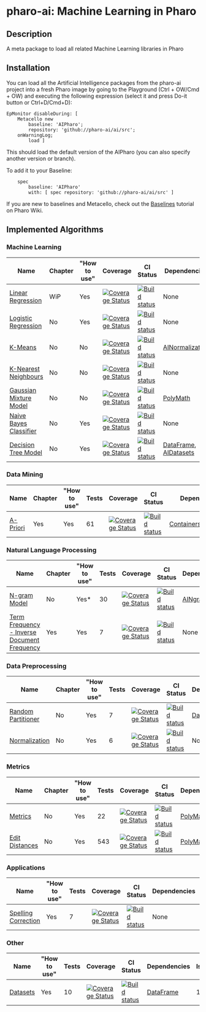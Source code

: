 # pharo-ai: Machine Learning in Pharo

## Description

A meta package to load all related Machine Learning libraries in Pharo

## Installation

You can load all the Artificial Intelligence packages from the pharo-ai project into a fresh Pharo image by going to the Playground (Ctrl + OW/Cmd + OW) and executing the following expression (select it and press Do-it button or Ctrl+D/Cmd+D):

```smalltalk
EpMonitor disableDuring: [
    Metacello new
        baseline: 'AIPharo';
        repository: 'github://pharo-ai/ai/src';
	onWarningLog;
        load ]
```

This should load the default version of the AIPharo (you can also specify another version or branch).

To add it to your Baseline:

```smalltalk
    spec
	    baseline: 'AIPharo'
	    with: [ spec repository: 'github://pharo-ai/ai/src' ]
```

If you are new to baselines and Metacello, check out the [Baselines](https://github.com/pharo-open-documentation/pharo-wiki/blob/master/General/Baselines.md) tutorial on Pharo Wiki.

## Implemented Algorithms

### Machine Learning

| Name | Chapter | "How to use" | Coverage | CI Status | Dependencies | Issues | PRs |
|---|---|---|---|---|---|---|---|
| [Linear Regression](https://github.com/pharo-ai/linear-models) | WiP | Yes | [![Coverage Status](https://coveralls.io/repos/github/pharo-ai/linear-models/badge.svg?branch=master)](https://coveralls.io/github/pharo-ai/linear-models?branch=master) | [![Build status](https://github.com/pharo-ai/linear-models/workflows/CI/badge.svg)](https://github.com/pharo-ai/linear-regression/actions/workflows/test.yml) | None | 3 | 0 |
| [Logistic Regression](https://github.com/pharo-ai/linear-models) | No | Yes | [![Coverage Status](https://coveralls.io/repos/github/pharo-ai/linear-models/badge.svg?branch=master)](https://coveralls.io/github/pharo-ai/linear-models?branch=master) | [![Build status](https://github.com/pharo-ai/linear-models/workflows/CI/badge.svg)](https://github.com/pharo-ai/linear-regression/actions/workflows/test.yml) | None | -//- | -//- |
| [K-Means](https://github.com/pharo-ai/k-means) | No | No | [![Coverage Status](https://coveralls.io/repos/github/pharo-ai/KMeans/badge.svg?branch=master)](https://coveralls.io/github/pharo-ai/KMeans?branch=master) | [![Build status](https://github.com/pharo-ai/k-means/workflows/CI/badge.svg)](https://github.com/pharo-ai/k-means/actions/workflows/test.yml) | [AINormalization](https://github.com/pharo-ai/normalization) |  |  |
| [K-Nearest Neighbours](https://github.com/pharo-ai/kNN) | No | No | [![Coverage Status](https://coveralls.io/repos/github/pharo-ai/kNN/badge.svg?branch=master)](https://coveralls.io/github/pharo-ai/kNN?branch=master) | [![Build status](https://github.com/pharo-ai/kNN/workflows/CI/badge.svg)](https://github.com/pharo-ai/kNN/actions/workflows/test.yml) | None | 1 | 0 |
| [Gaussian Mixture Model](https://github.com/pharo-ai/gaussian-mixture-model) | No | No | [![Coverage Status](https://coveralls.io/repos/github/pharo-ai/gaussian-mixture-model/badge.svg?branch=master)](https://coveralls.io/github/pharo-ai/gaussian-mixture-model?branch=master) | [![Build status](https://github.com/pharo-ai/gaussian-mixture-model/workflows/CI/badge.svg)](https://github.com/pharo-ai/gaussian-mixture-model/actions/workflows/test.yml) | [PolyMath](https://github.com/PolyMathOrg/PolyMath) |  |  |
| [Naive Bayes Classifier](https://github.com/pharo-ai/naive-bayes-classifier) | No | Yes | [![Coverage Status](https://coveralls.io/repos/github/olekscode/NaiveBayesClassifier/badge.svg?branch=master)](https://coveralls.io/github/olekscode/NaiveBayesClassifier?branch=master) | [![Build status](https://github.com/pharo-ai/NaiveBayesClassifier/workflows/CI/badge.svg)](https://github.com/pharo-ai/NaiveBayesClassifier/actions/workflows/test.yml) | None |  |  |
| [Decision Tree Model](https://github.com/pharo-ai/decision-tree-model) | No | Yes | [![Coverage Status](https://coveralls.io/repos/github/pharo-ai/DecisionTreeModel/badge.svg?branch=master)](https://coveralls.io/github/pharo-ai/DecisionTreeModel?branch=master) | [![Build status](https://github.com/pharo-ai/DecisionTreeModel/workflows/CI/badge.svg)](https://github.com/pharo-ai/DecisionTreeModel/actions/workflows/test.yml) | [DataFrame](https://github.com/PolyMathOrg/DataFrame), [AIDatasets](https://github.com/pharo-ai/Datasets) | 1 | 0 |

### Data Mining

| Name | Chapter | "How to use" | Tests | Coverage | CI Status | Dependencies | Issues | PRs |
|---|---|---|---|---|---|---|---|---|
| [A-Priori](https://github.com/pharo-ai/APriori) | Yes | Yes | 61 | [![Coverage Status](https://coveralls.io/repos/github/pharo-ai/APriori/badge.svg?branch=master)](https://coveralls.io/github/pharo-ai/APriori?branch=master) | [![Build status](https://github.com/pharo-ai/APriori/workflows/CI/badge.svg)](https://github.com/pharo-ai/APriori/actions/workflows/test.yml) | [ContainersOrderedSet](https://github.com/pharo-containers/Containers-OrderedSet) | 2 | 1 |

### Natural Language Processing

| Name | Chapter | "How to use" | Tests | Coverage | CI Status | Dependencies | Issues | PRs |
|---|---|---|---|---|---|---|---|---|
| [N-gram Model](https://github.com/pharo-ai/NgramModel) | No | Yes* | 30 | [![Coverage Status](https://coveralls.io/repos/github/pharo-ai/NgramModel/badge.svg?branch=master)](https://coveralls.io/github/pharo-ai/NgramModel?branch=master) | [![Build status](https://github.com/pharo-ai/NgramModel/workflows/CI/badge.svg)](https://github.com/pharo-ai/NgramModel/actions/workflows/test.yml) | [AINgram](https://github.com/pharo-ai/ngram) | 8 | 0 |
| [Term Frequency - Inverse Document Frequency](https://github.com/pharo-ai/tf-idf) | Yes | Yes | 7 | [![Coverage Status](https://coveralls.io/repos/github/pharo-ai/tf-idf/badge.svg?branch=master)](https://coveralls.io/github/pharo-ai/tf-idf?branch=master) | [![Build status](https://github.com/pharo-ai/tf-idf/workflows/CI/badge.svg)](https://github.com/pharo-ai/tf-idf/actions/workflows/test.yml) | None | 0 | 0 |

### Data Preprocessing

| Name | Chapter | "How to use" | Tests | Coverage | CI Status | Dependencies | Issues | PRs |
|---|---|---|---|---|---|---|---|---|
| [Random Partitioner](https://github.com/pharo-ai/random-partitioner) | No | Yes | 7 | [![Coverage Status](https://coveralls.io/repos/github/PharoAI/RandomPartitioner/badge.svg?branch=master)](https://coveralls.io/github/PharoAI/RandomPartitioner?branch=master) | [![Build status](https://github.com/pharo-ai/RandomPartitioner/workflows/CI/badge.svg)](https://github.com/pharo-ai/RandomPartitioner/actions/workflows/test.yml) | [DataFrame](https://github.com/PolyMathOrg/DataFrame) | 1 | 0 |
| [Normalization](https://github.com/pharo-ai/normalization) | No | Yes | 6 | [![Coverage Status](https://coveralls.io/repos/github/pharo-ai/normalization/badge.svg?branch=master)](https://coveralls.io/github/pharo-ai/normalization?branch=master) | [![Build status](https://github.com/pharo-ai/normalization/workflows/CI/badge.svg)](https://github.com/pharo-ai/normalization/actions/workflows/test.yml) | None | 0 | 0 |

### Metrics

| Name | Chapter | "How to use" | Tests | Coverage | CI Status | Dependencies | Issues | PRs |
|---|---|---|---|---|---|---|---|---|
| [Metrics](https://github.com/pharo-ai/metrics) | No | Yes | 22 | [![Coverage Status](https://coveralls.io/repos/github/pharo-ai/metrics/badge.svg?branch=master)](https://coveralls.io/github/pharo-ai/metrics?branch=master) | [![Build status](https://github.com/pharo-ai/metrics/workflows/CI/badge.svg)](https://github.com/pharo-ai/metrics/actions/workflows/test.yml) | [PolyMath](https://github.com/PolyMathOrg/PolyMath) | 10 | 0 |
| [Edit Distances](https://github.com/pharo-ai/edit-distances) | No | Yes | 543 | [![Coverage Status](https://coveralls.io/repos/github/pharo-ai/edit-distances/badge.svg?branch=master)](https://coveralls.io/github/pharo-ai/edit-distances?branch=master) | [![Build status](https://github.com/pharo-ai/edit-distances/workflows/CI/badge.svg)](https://github.com/pharo-ai/edit-distances/actions/workflows/test.yml) | [PolyMath](https://github.com/PolyMathOrg/PolyMath) | 5 | 0 |

### Applications

| Name | "How to use" | Tests | Coverage | CI Status | Dependencies | Issues | PRs |
|---|---|---|---|---|---|---|---|
| [Spelling Correction](https://github.com/pharo-ai/spelling-correction) | Yes | 7 | [![Coverage Status](https://coveralls.io/repos/github/pharo-ai/spelling-correction/badge.svg?branch=master)](https://coveralls.io/github/pharo-ai/spelling-correction?branch=master) | [![Build status](https://github.com/pharo-ai/spelling-correction/workflows/CI/badge.svg)](https://github.com/pharo-ai/spelling-correction/actions/workflows/test.yml) | None | 0 | 0 |


### Other

| Name | "How to use" | Tests | Coverage | CI Status | Dependencies | Issues | PRs |
|---|---|---|---|---|---|---|---|
| [Datasets](https://github.com/pharo-ai/Datasets) | Yes | 10 | [![Coverage Status](https://coveralls.io/repos/github/pharo-ai/Datasets/badge.svg?branch=master)](https://coveralls.io/github/pharo-ai/Datasets?branch=master) | [![Build status](https://github.com/pharo-ai/Datasets/workflows/CI/badge.svg)](https://github.com/pharo-ai/Datasets/actions/workflows/test.yml) | [DataFrame](https://github.com/PolyMathOrg/DataFrame) | 1 | 0 |
